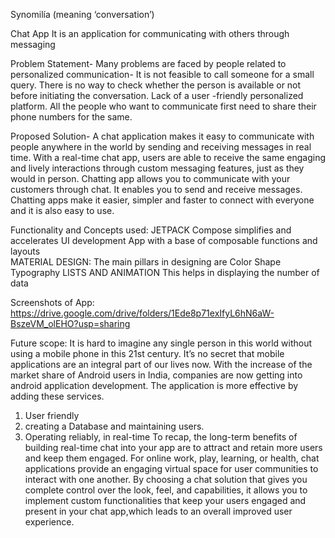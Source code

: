 Synomilía (meaning ‘conversation’)


Chat App
It is an application for communicating with others through messaging

Problem Statement-
Many problems are faced by people related to personalized communication-
It is not feasible to call someone for a small query.
There is no way to check whether the person is available or not before initiating the conversation.
Lack of a user -friendly personalized platform.
All the people who want to communicate first need to share their phone numbers for the same. 

Proposed Solution-
A chat application makes it easy to communicate with people anywhere in the world by sending and receiving messages in real time. With a real-time chat app, users are able to receive the same engaging and lively interactions through custom messaging features, just as they would in person.
Chatting app allows you to communicate with your customers through chat. It enables you to send and receive messages. Chatting apps make it easier, simpler and faster to connect with everyone and it is also easy to use. 

Functionality and Concepts used:
JETPACK Compose simplifies and accelerates UI development
App with a base of composable functions and layouts   
MATERIAL DESIGN:
The main pillars in designing are
Color
Shape
Typography
LISTS AND ANIMATION
This helps in displaying  the number of data

Screenshots of App:
https://drive.google.com/drive/folders/1Ede8p71exIfyL6hN6aW-BszeVM_olEHO?usp=sharing 

Future scope:
It is hard to imagine any single person in this world without using a mobile phone in this 21st century. It’s no secret that mobile applications are an integral part of our lives now. With the increase of the market share of Android users in India, companies are now getting into android application development. 
The application is more effective by adding these services.
1. User friendly
2. creating a Database and maintaining users.
3. Operating reliably, in real-time 
To recap, the long-term benefits of building real-time chat into your app are to attract and retain more users and keep them engaged. For online work, play, learning, or health, chat applications provide an engaging virtual space for user communities to interact with one another.
By choosing a chat solution that gives you complete control over the look, feel, and capabilities, it allows you to implement custom functionalities that keep your users engaged and present in your chat app,which leads to an overall improved user experience. 
